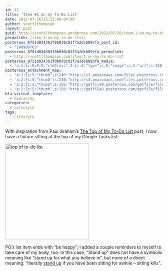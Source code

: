 ```yaml
---
id: 12
title: 'Item #1 on my To-Do List'
date: 2012-07-26T15:51:00-04:00
author: scottlthompson
layout: post
guid: http://scottlthompson.wordpress.com/2012/07/26/item-1-on-my-to-do-list
permalink: /item-1-on-my-to-do-list/
posterous_8751d034363f0b030c01f7a2dcb89cfa_post_id:
  - "148908765"
posterous_8751d034363f0b030c01f7a2dcb89cfa_permalink:
  - http://scottlthompson.com/item-1-on-my-to-do-list
posterous_8751d034363f0b030c01f7a2dcb89cfa_media:
  - 'a:1:{i:0;O:8:"stdClass":3:{s:4:"type";s:5:"image";s:3:"url";s:156:"http://getfile9.posterous.com/getfile/files.posterous.com/temp-2012-07-26/tHetpsAqnADbvzoyqAnujJBEtHbqpxdIumDyuvBzqGdEluCviybqhjmFefrJ/top_of_to-do_list.png";s:7:"resized";a:2:{i:0;s:170:"http://getfile6.posterous.com/getfile/files.posterous.com/temp-2012-07-26/tHetpsAqnADbvzoyqAnujJBEtHbqpxdIumDyuvBzqGdEluCviybqhjmFefrJ/top_of_to-do_list.png.scaled500.png";i:1;N;}}}'
posterous_attachment_map:
  - 'a:2:{s:5:"thumb";s:240:"http://s3.amazonaws.com/files.posterous.com/temp-2012-07-26/tHetpsAqnADbvzoyqAnujJBEtHbqpxdIumDyuvBzqGdEluCviybqhjmFefrJ/top_of_to-do_list.png?AWSAccessKeyId=AKIAJFZAE65UYRT34AOQ&Expires=1355604335&Signature=fQmtnOfCk%2FUcbOPA6MYVL5hzCBc%3D";s:4:"full";b:0;}'
  - 'a:2:{s:5:"thumb";s:240:"http://s3.amazonaws.com/files.posterous.com/temp-2012-07-26/tHetpsAqnADbvzoyqAnujJBEtHbqpxdIumDyuvBzqGdEluCviybqhjmFefrJ/top_of_to-do_list.png?AWSAccessKeyId=AKIAJFZAE65UYRT34AOQ&Expires=1355604335&Signature=fQmtnOfCk%2FUcbOPA6MYVL5hzCBc%3D";s:4:"full";b:0;}'
  - 'a:2:{s:5:"thumb";s:156:"http://getfile9.posterous.com/getfile/files.posterous.com/temp-2012-07-26/tHetpsAqnADbvzoyqAnujJBEtHbqpxdIumDyuvBzqGdEluCviybqhjmFefrJ/top_of_to-do_list.png";s:4:"full";b:0;}'
  - 'a:2:{s:5:"thumb";s:156:"http://getfile9.posterous.com/getfile/files.posterous.com/temp-2012-07-26/tHetpsAqnADbvzoyqAnujJBEtHbqpxdIumDyuvBzqGdEluCviybqhjmFefrJ/top_of_to-do_list.png";s:4:"full";b:0;}'
bfa_virtual_template:
  - hierarchy
categories:
  - Lifestyle
tags:
  - Lifestyle
---
```

With inspiration from Paul Graham&#8217;s [The Top of My To-Do List](http://paulgraham.com/todo.html) post, I now have a fixture sitting at the top of my Google Tasks list:

<div class="p_embed p_image_embed">
  <img class="alignnone size-full wp-image-164" alt="top of to-do list" src="http://scottlthompson.com/wp-content/uploads/2012/07/top-of-to-do-list.png" width="267" height="308" srcset="http://scottlthompson.com/wp-content/uploads/2012/07/top-of-to-do-list.png 267w, http://scottlthompson.com/wp-content/uploads/2012/07/top-of-to-do-list-260x300.png 260w" sizes="(max-width: 267px) 100vw, 267px" />
</div>

PG&#8217;s list item ends with &#8220;be happy&#8221;; I added a couple reminders to myself to take care of my body, too. In this case, &#8220;Stand up&#8221; does not have a symbolic meaning like &#8220;stand up for what you believe in&#8221;, but more of a direct meaning: &#8220;literally [stand up](http://scottlthompson.com/standing-desk) if you have been sitting for awhile &#8211; sitting kills&#8221;.
